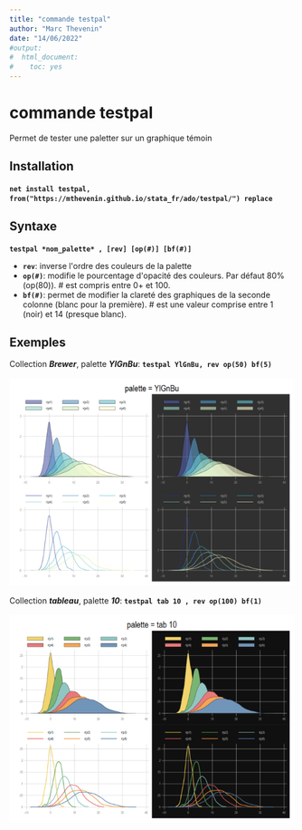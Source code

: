 ```yaml
---
title: "commande testpal"
author: "Marc Thevenin"
date: "14/06/2022"
#output:
#  html_document:
#    toc: yes
---
```



# commande testpal

Permet de tester une paletter sur un graphique témoin

## Installation

**`net install testpal, from("https://mthevenin.github.io/stata_fr/ado/testpal/") replace`**

## Syntaxe

**`testpal *nom_palette* , [rev] [op(#)] [bf(#)]`**

* **`rev`**: inverse l'ordre des couleurs de la palette
* **`op(#)`**: modifie le pourcentage d'opacité des couleurs. Par défaut 80% (op(80)). # est compris entre 0+ et 100.
* **`bf(#)`**: permet de modifier la clareté des graphiques de la seconde colonne (blanc pour la première). # est une valeur comprise entre 1 (noir) et 14 (presque blanc). 

## Exemples

Collection ***Brewer***, palette ***YlGnBu***:
**`testpal YlGnBu, rev op(50) bf(5)`**  
<br>
![](testpal1.png)

Collection ***tableau***, palette ***10***:
**`testpal tab 10 , rev op(100) bf(1)`**  
<br>
![](testpal2.png)


